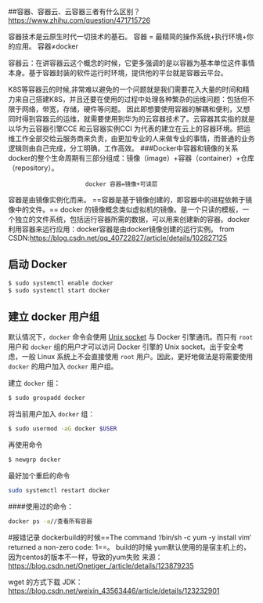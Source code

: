 ##容器、容器云、云容器三者有什么区别？
https://www.zhihu.com/question/471715726


容器技术是云原生时代一切技术的基石。
容器 = 最精简的操作系统+执行环境+你的应用。
容器≠docker

容器云：在讲容器云这个概念的时候，它更多强调的是以容器为基本单位这件事情本身。基于容器封装的软件运行时环境，提供他的平台就是容器云平台。

K8S等容器云的时候,非常难以避免的一个问题就是我们需要花入大量的时间和精力来自己搭建K8S，并且还要在使用的过程中处理各种繁杂的运维问题：包括但不限于网络，带宽，存储，硬件等问题。
因此即想要使用容器的解耦和便利，又想同时得到容器云的运维，就需要使用到华为的云容器技术了。云容器其实指的就是以华为云容器引擎CCE 和云容器实例CCI 为代表的建立在云上的容器环境。把运维工作全部交给云服务商来负责，由更加专业的人来做专业的事情，而普通的业务逻辑则由自己完成，分工明确，工作高效。
###Docker中容器和镜像的关系
docker的整个生命周期有三部分组成：镜像（image）+容器（container）+仓库（repository）。

                          docker 容器=镜像+可读层
容器是由镜像实例化而来。
==容器是基于镜像创建的，即容器中的进程依赖于镜像中的文件。==
docker 的镜像概念类似虚拟机的镜像。是一个只读的模板，一个独立的文件系统，包括运行容器所需的数据，可以用来创建新的容器。docker利用容器来运行应用：docker容器是由docker镜像创建的运行实例。
from CSDN:https://blog.csdn.net/qq_40722827/article/details/102827125

## 启动 Docker

```bash
$ sudo systemctl enable docker
$ sudo systemctl start docker
```

## 建立 docker 用户组

默认情况下，`docker` 命令会使用 [Unix socket](https://en.wikipedia.org/wiki/Unix_domain_socket) 与 Docker 引擎通讯。而只有 `root` 用户和 `docker` 组的用户才可以访问 Docker 引擎的 Unix socket。出于安全考虑，一般 Linux 系统上不会直接使用 `root` 用户。因此，更好地做法是将需要使用 `docker` 的用户加入 `docker` 用户组。

建立 `docker` 组：

```bash
$ sudo groupadd docker
```

将当前用户加入 `docker` 组：

```bash
$ sudo usermod -aG docker $USER
```
再使用命令
```bash
$ newgrp docker
```
最好加个重启的命令
```bash
sudo systemctl restart docker
```


####使用过的命令：
```bash
docker ps -a//查看所有容器
```
#报错记录
dockerbuild的时候==The command ‘/bin/sh -c yum -y install vim‘ returned a non-zero code: 1==。
build的时候 yum默认使用的是宿主机上的，因为centos的版本不一样，导致的yum失败
来源：
https://blog.csdn.net/Onetiger_/article/details/123879235

wget 的方式下载 JDK：
https://blog.csdn.net/weixin_43563446/article/details/123232901



